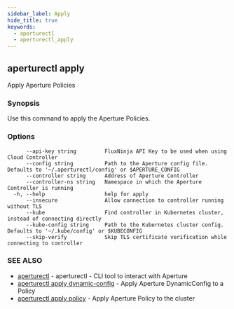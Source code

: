 ```yaml
---
sidebar_label: Apply
hide_title: true
keywords:
  - aperturectl
  - aperturectl_apply
---
```


<!-- markdownlint-disable -->

## aperturectl apply

Apply Aperture Policies

### Synopsis

Use this command to apply the Aperture Policies.

### Options

```
      --api-key string         FluxNinja API Key to be used when using Cloud Controller
      --config string          Path to the Aperture config file. Defaults to '~/.aperturectl/config' or $APERTURE_CONFIG
      --controller string      Address of Aperture Controller
      --controller-ns string   Namespace in which the Aperture Controller is running
  -h, --help                   help for apply
      --insecure               Allow connection to controller running without TLS
      --kube                   Find controller in Kubernetes cluster, instead of connecting directly
      --kube-config string     Path to the Kubernetes cluster config. Defaults to '~/.kube/config' or $KUBECONFIG
      --skip-verify            Skip TLS certificate verification while connecting to controller
```

### SEE ALSO

- [aperturectl](/reference/aperturectl/aperturectl.md) - aperturectl - CLI tool to interact with Aperture
- [aperturectl apply dynamic-config](/reference/aperturectl/apply/dynamic-config/dynamic-config.md) - Apply Aperture DynamicConfig to a Policy
- [aperturectl apply policy](/reference/aperturectl/apply/policy/policy.md) - Apply Aperture Policy to the cluster
